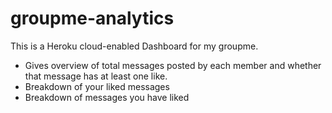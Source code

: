 # groupme-analytics

This is a Heroku cloud-enabled Dashboard for my groupme.

  - Gives overview of total messages posted by each member and whether that message has at least one like.
  - Breakdown of your liked messages
  - Breakdown of messages you have liked
